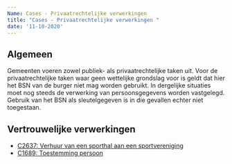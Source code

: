 ```yaml
---
Name: Cases - Privaatrechtelijke verwerkingen 
title: "Cases - Privaatrechtelijke verwerkingen "
date: '11-10-2020'
---
```


## Algemeen
Gemeenten voeren zowel publiek- als privaatrechtelijke taken uit. Voor de privaatrechtelijke taken waar geen wettelijke grondslag voor is geldt dat hier het BSN van de burger niet mag worden gebruikt. In dergelijke situaties moet nog steeds de verwerking van persoonsgegevens worden vastgelegd. Gebruik van het BSN als sleutelgegeven is in die gevallen echter niet toegestaan.

## Vertrouwelijke verwerkingen
- [C2637: Verhuur van een sporthal aan een sportvereniging](./../artefacten/2637.md)
- [C1689: Toestemming persoon](./../artefacten/1689.md)
